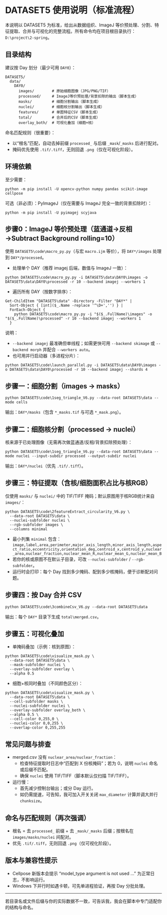 # DATASET5 使用说明（标准流程）

本说明以 DATASET5 为标准，给出从数据组织、ImageJ 等价预处理、分割、特征提取、合并与可视化的完整流程。所有命令均在项目根目录执行：`D:\project\2-spring`。

## 目录结构
建议按 Day 划分（最少可用 `DAY0`）：

```
DATASET5/
  data/
    DAY0/
      images/        # 原始细胞图像（JPG/PNG/TIF）
      processed/     # ImageJ等价预处理/背景扣除的输出（脚本生成）
      masks/         # 细胞分割输出（脚本生成）
      nuclei/        # 细胞核分割输出（脚本生成）
      features/      # 单图特征CSV（脚本生成）
      total/         # 合并后的CSV（脚本生成）
      overlay_both/  # 可视化叠加（细胞+核）
```

命名匹配规则（很重要）：
- 以“根名”匹配，自动去掉前缀 `processed_` 与后缀 `_mask`/`_masks` 后进行配对。
- 掩码优先使用 `.tif/.tiff`，无则回退 `.png`（仅在可视化阶段）。

## 环境依赖
至少需要：
```
python -m pip install -U opencv-python numpy pandas scikit-image cellpose
```
可选（非必须）：PyImageJ（仅在需要与 ImageJ 完全一致的背景扣除时）：
```
python -m pip install -U pyimagej scyjava
```

## 步骤0：ImageJ 等价预处理（蓝通道→反相→Subtract Background rolling=10）
使用 `DATASET5\code\macro_py.py`（与宏 `macro.ijm` 等价），将 `DAY*/images` 处理到 `DAY*/processed`。

- 处理单个 DAY（推荐 imagej 后端，数值与 ImageJ 一致）：
```
python DATASET5\code\macro_py.py -i DATASET5\data\DAY0\images -o DATASET5\data\DAY0\processed -r 10 --backend imagej --workers 1
```
- 遍历所有 DAY（按数字排序）：
```
Get-ChildItem "DATASET5\data" -Directory -Filter "DAY*" |
  Sort-Object { [int]($_.Name -replace '^\D+','') } |
  ForEach-Object {
    python DATASET5\code\macro_py.py -i "$($_.FullName)\images" -o "$($_.FullName)\processed" -r 10 --backend imagej --workers 1
  }
```
说明：
- `--backend imagej` 最准确但单线程；如需更快可用 `--backend skimage` 或 `--backend morph` 并配合 `--workers auto`。
- 也可用并行启动器（多进程分片）：
```
python DATASET5\code\launch_parallel.py -i DATASET5\data\DAY0\images -o DATASET5\data\DAY0\processed -r 10 --backend imagej --shards 4
```

## 步骤一：细胞分割（images -> masks）
```
python DATASET5\code\1seg_triangle_V6.py --data-root DATASET5\data --mode cells
```
输出：`DAY*/masks`（包含 `*_masks.tif` 与可选 `*_mask.png`）。

## 步骤二：细胞核分割（processed -> nuclei）
核来源于已处理图像（无需再次做蓝通道/反相/背景扣除预处理）：
```
python DATASET5\code\1seg_triangle_V6.py --data-root DATASET5\data --mode nuclei --input-subdir processed --output-subdir nuclei
```
输出：`DAY*/nuclei`（优先 `.tif/.tiff`）。

## 步骤三：特征提取（含核/细胞面积占比与核RGB）
仅使用 `masks/` 与 `nuclei/` 中的 TIF/TIFF 掩码；默认原图用于核RGB统计来自 `images/`：
```
python DATASET5\code\2featureExtract_circularity_V6.py \
  --data-root DATASET5\data \
  --nuclei-subfolder nuclei \
  --rgb-subfolder images \
  --columns minimal
```
- 最小列集 `minimal` 包含：`image,label,area,perimeter,major_axis_length,minor_axis_length,aspect_ratio,eccentricity,orientation_deg,centroid_x,centroid_y,nuclear_area,nuclear_fraction,nuclear_mean_R,nuclear_mean_G,nuclear_mean_B`
- 若你的核或原图不在默认子目录，可改 `--nuclei-subfolder` / `--rgb-subfolder`。
- 运行时会打印：每个 Day 找到多少掩码、配到多少核掩码，便于诊断配对问题。

## 步骤四：按 Day 合并 CSV
```
python DATASET5\code\3combineCsv_V6.py --data-root DATASET5\data
```
输出：每个 `DAY*` 目录下生成 `total\merged.csv`。

## 步骤五：可视化叠加
- 单掩码叠加（示例：核到原图）：
```
python DATASET5\code\visualize_mask.py \
  --data-root DATASET5\data \
  --mask-subfolder nuclei \
  --overlay-subfolder overlay \
  --alpha 0.5
```
- 细胞+核同时叠加（不同颜色区分）：
```
python DATASET5\code\visualize_mask.py \
  --data-root DATASET5\data \
  --cell-subfolder masks \
  --nuclei-subfolder nuclei \
  --overlay-subfolder overlay_both \
  --alpha 0.5 \
  --cell-color 0,255,0 \
  --nuclei-color 0,0,255 \
  --overlap-color 0,255,255
```

## 常见问题与排查
- merged.csv 没有 `nuclear_area/nuclear_fraction`：
  - 检查特征提取时日志中“匹配到 X 份核掩码”；若为 0，说明 `nuclei` 命名或后缀不匹配。
  - 确保 `nuclei` 使用 TIF/TIFF（脚本默认仅扫描 TIF/TIFF）。
- 运行慢：
  - 首先减少控制台输出；或分 Day 运行。
  - 如仍需提速，可告知，我可加入开关关闭 `max_diameter` 计算并调大并行 `chunksize`。

## 命名与匹配规则（再次强调）
- 根名 = 去 `processed_` 前缀 + 去 `_mask/_masks` 后缀；按根名在 `images/masks/nuclei` 间配对。
- 优先 `.tif/.tiff`，无则回退 `.png`（仅可视化阶段）。

## 版本与兼容性提示
- Cellpose 新版本会提示 “model_type argument is not used …” 为正常日志，不影响运行。
- Windows 下并行时如遇卡顿，可先单进程验证，再按 Day 分批处理。

---
若目录名或文件后缀与你的实际数据不一致，可告诉我，我会在脚本中专门适配你的结构与命名。
